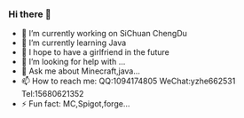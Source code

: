 ### Hi there 👋


- 🔭 I’m currently working on SiChuan ChengDu
- 🌱 I’m currently learning Java
- 👯 I hope to have a girlfriend in the future
- 🤔 I’m looking for help with ...
- 💬 Ask me about Minecraft,java...
- 📫 How to reach me: QQ:1094174805 WeChat:yzhe662531 Tel:15680621352
- ⚡ Fun fact: MC,Spigot,forge...


